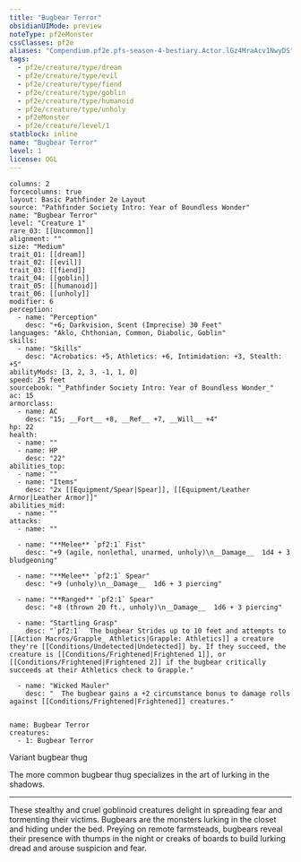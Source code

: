 ```yaml
---
title: "Bugbear Terror"
obsidianUIMode: preview
noteType: pf2eMonster
cssClasses: pf2e
aliases: "Compendium.pf2e.pfs-season-4-bestiary.Actor.lGz4MraAcv1NwyDS" 
tags:
  - pf2e/creature/type/dream
  - pf2e/creature/type/evil
  - pf2e/creature/type/fiend
  - pf2e/creature/type/goblin
  - pf2e/creature/type/humanoid
  - pf2e/creature/type/unholy
  - pf2eMonster
  - pf2e/creature/level/1
statblock: inline
name: "Bugbear Terror"
level: 1
license: OGL
---
```


```statblock
columns: 2
forcecolumns: true
layout: Basic Pathfinder 2e Layout
source: "Pathfinder Society Intro: Year of Boundless Wonder"
name: "Bugbear Terror"
level: "Creature 1"
rare_03: [[Uncommon]]
alignment: ""
size: "Medium"
trait_01: [[dream]]
trait_02: [[evil]]
trait_03: [[fiend]]
trait_04: [[goblin]]
trait_05: [[humanoid]]
trait_06: [[unholy]]
modifier: 6
perception:
  - name: "Perception"
    desc: "+6; Darkvision, Scent (Imprecise) 30 Feet"
languages: "Aklo, Chthonian, Common, Diabolic, Goblin"
skills:
  - name: "Skills"
    desc: "Acrobatics: +5, Athletics: +6, Intimidation: +3, Stealth: +5"
abilityMods: [3, 2, 3, -1, 1, 0]
speed: 25 feet
sourcebook: "_Pathfinder Society Intro: Year of Boundless Wonder_"
ac: 15
armorclass:
  - name: AC
    desc: "15; __Fort__ +8, __Ref__ +7, __Will__ +4"
hp: 22
health:
  - name: ""
  - name: HP
    desc: "22"
abilities_top:
  - name: ""
  - name: "Items"
    desc: "2x [[Equipment/Spear|Spear]], [[Equipment/Leather Armor|Leather Armor]]"
abilities_mid:
  - name: ""
attacks:
  - name: ""

  - name: "**Melee** `pf2:1` Fist"
    desc: "+9 (agile, nonlethal, unarmed, unholy)\n__Damage__  1d4 + 3 bludgeoning"

  - name: "**Melee** `pf2:1` Spear"
    desc: "+9 (unholy)\n__Damage__  1d6 + 3 piercing"

  - name: "**Ranged** `pf2:1` Spear"
    desc: "+8 (thrown 20 ft., unholy)\n__Damage__  1d6 + 3 piercing"

  - name: "Startling Grasp"
    desc: "`pf2:1`  The bugbear Strides up to 10 feet and attempts to [[Action Macros/Grapple_ Athletics|Grapple: Athletics]] a creature they're [[Conditions/Undetected|Undetected]] by. If they succeed, the creature is [[Conditions/Frightened|Frightened 1]], or [[Conditions/Frightened|Frightened 2]] if the bugbear critically succeeds at their Athletics check to Grapple."

  - name: "Wicked Mauler"
    desc: "  The bugbear gains a +2 circumstance bonus to damage rolls against [[Conditions/Frightened|Frightened]] creatures."
 
```

```encounter-table
name: Bugbear Terror
creatures:
  - 1: Bugbear Terror
```


Variant bugbear thug

The more common bugbear thug specializes in the art of lurking in the shadows.

* * *

These stealthy and cruel goblinoid creatures delight in spreading fear and tormenting their victims. Bugbears are the monsters lurking in the closet and hiding under the bed. Preying on remote farmsteads, bugbears reveal their presence with thumps in the night or creaks of boards to build lurking dread and arouse suspicion and fear.
